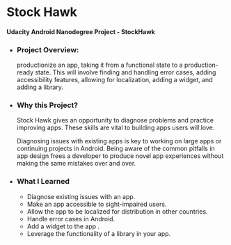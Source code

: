 # Stock Hawk

#### Udacity Android Nanodegree Project - StockHawk

* ### Project Overview:
    productionize an app, taking it from a functional state to a production-ready state. This will involve finding and handling error cases, adding accessibility features, allowing for localization, adding a widget, and adding a library.
    
* ### Why this Project?
   Stock Hawk gives an opportunity to diagnose problems and practice improving apps. These skills are vital to building apps users will love.

   Diagnosing issues with existing apps is key to working on large apps or continuing projects in Android. Being aware of the common pitfalls in app design frees a developer to produce novel app experiences without making the same mistakes over and over.   
   
* ### What I Learned
   * Diagnose existing issues with an app.
   * Make an app accessible to sight-impaired users.
   * Allow the app to be localized for distribution in other countries.
   * Handle error cases in Android.
   * Add a widget to the app .
   * Leverage the functionality of a library in your app.



